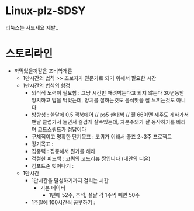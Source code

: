 # Linux-plz-SDSY
리눅스는 사드세요 제발..

# 스토리라인

- 까먹었을꺼같은 포비학개론
  - 1만시간의 법칙 >> 초보자가 전문가로 되기 위해서 필요한 시간
  - 1만시간의 법칙의 함정
    - 의식적 노력이 필요함 : 그냥 시간만 때려박는다고 되지 않는다 30년동안 앙치하고 밥을 먹었는데, 양치를 잘하는것도 음식맛을 잘 느끼는것도 아니다
    - 방향성 : 한달에 0.5 맥북에어 // ps5 한대씩 // 월 66이면 제주도 게하가서 맨날 클럽가서 놀면서 즐겁게 살수있는데, 자본주의가 잘 동작하기를 바라며 코드스쿼드가 정답이다
    - 구체적이고 명확한 단기목표 : 코쿼가 이래서 좋죠 2~3주 프로젝트
    - 장기목표 : 
    - 집중력 : 집중해서 뭔가를 해라
    - 적절한 피드백 : 코쿼의 코드리뷰 짱입니다 (내안의 디온)
    - 컴포트존 벗어나기 : 
  - 1만시간
    - 1만시간을 달성하기까지 걸리는 시간
      - 기본 데이터 
        - 1년에 52주, 추석, 설날 각 1주씩 빼면 50주
    - 1주일에 100시간씩 공부하기 : 
